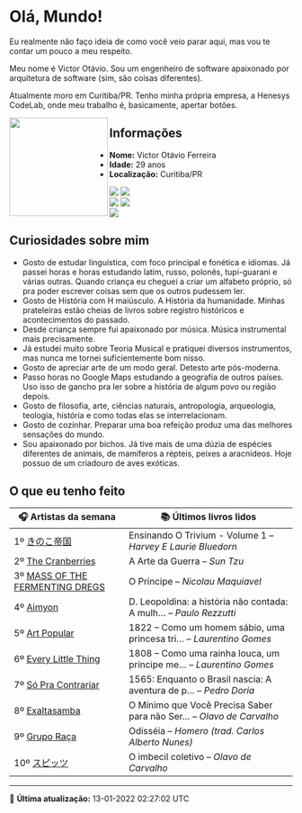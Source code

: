 # Olá, Mundo!

Eu realmente não faço ideia de como você veio parar aqui, mas vou te contar um pouco a meu respeito.

Meu nome é Victor Otávio. Sou um engenheiro de software apaixonado por arquitetura de software (sim, são coisas diferentes).

Atualmente moro em Curitiba/PR. Tenho minha própria empresa, a Henesys CodeLab, onde meu trabalho é, basicamente, apertar botões.

<img align="left" src="https://github.com/vctrtvfrrr/vctrtvfrrr/raw/master/octocat.png" alt="" width="175" />

## Informações

- **Nome:** Victor Otávio Ferreira
- **Idade:** 29 anos
- **Localização:** Curitiba/PR

[![](https://img.shields.io/badge/LinkedIn-victorotavio-blue)](https://www.linkedin.com/in/victorotavio/) [![](https://img.shields.io/badge/Twitter-@vctrtvfrrr-blue)](https://twitter.com/vctrtvfrrr)  
[![](https://img.shields.io/badge/GitHub-vctrtvfrrr-24292e)](https://github.com/vctrtvfrrr) [![](https://img.shields.io/badge/GitLab-vctrtvfrrr-ec5d16)](https://gitlab.com/vctrtvfrrr)  
[![](https://img.shields.io/badge/Email-victor@otavioferreira.com.br-red)](mailto:victor@otavioferreira.com.br)  

## Curiosidades sobre mim

-   Gosto de estudar linguística, com foco principal e fonética e idiomas. Já passei horas e horas estudando latim, russo, polonês, tupi-guarani e várias outras. Quando criança eu cheguei a criar um alfabeto próprio, só pra poder escrever coisas sem que os outros pudessem ler.
-   Gosto de História com H maiúsculo. A História da humanidade. Minhas prateleiras estão cheias de livros sobre registro históricos e acontecimentos do passado.
-   Desde criança sempre fui apaixonado por música. Música instrumental mais precisamente.
-   Já estudei muito sobre Teoria Musical e pratiquei diversos instrumentos, mas nunca me tornei suficientemente bom nisso.
-   Gosto de apreciar arte de um modo geral. Detesto arte pós-moderna.
-   Passo horas no Google Maps estudando a geografia de outros países. Uso isso de gancho pra ler sobre a história de algum povo ou região depois.
-   Gosto de filosofia, arte, ciências naturais, antropologia, arqueologia, teologia, história e como todas elas se interrelacionam.
-   Gosto de cozinhar. Preparar uma boa refeição produz uma das melhores sensações do mundo.
-   Sou apaixonado por bichos. Já tive mais de uma dúzia de espécies diferentes de animais, de mamiferos a répteis, peixes a aracnídeos. Hoje possuo de um criadouro de aves exóticas.


## O que eu tenho feito

|                                   🎧 Artistas da semana                                   |                      📚 Últimos livros lidos                      |
|-------------------------------------------------------------------------------------------|-------------------------------------------------------------------|
| 1º [きのこ帝国](https://www.last.fm/music/%E3%81%8D%E3%81%AE%E3%81%93%E5%B8%9D%E5%9B%BD)  | Ensinando O Trivium - Volume 1	–	_Harvey E Laurie Bluedorn_         |
| 2º [The Cranberries](https://www.last.fm/music/The+Cranberries)                           | A Arte da Guerra	–	_Sun Tzu_                                        |
| 3º [MASS OF THE FERMENTING DREGS](https://www.last.fm/music/MASS+OF+THE+FERMENTING+DREGS) | O Príncipe	–	_Nicolau Maquiavel_                                    |
| 4º [Aimyon](https://www.last.fm/music/Aimyon)                                             | D. Leopoldina: a história não contada: A mulh…	–	_Paulo Rezzutti_   |
| 5º [Art Popular](https://www.last.fm/music/Art+Popular)                                   | 1822 – Como um homem sábio, uma princesa tri…	–	_Laurentino Gomes_  |
| 6º [Every Little Thing](https://www.last.fm/music/Every+Little+Thing)                     | 1808 – Como uma rainha louca, um príncipe me…	–	_Laurentino Gomes_  |
| 7º [Só Pra Contrariar](https://www.last.fm/music/S%C3%B3+Pra+Contrariar)                  | 1565: Enquanto o Brasil nascia: A aventura de p…	–	_Pedro Doria_    |
| 8º [Exaltasamba](https://www.last.fm/music/Exaltasamba)                                   | O Mínimo que Você Precisa Saber para não Ser…	–	_Olavo de Carvalho_ |
| 9º [Grupo Raça](https://www.last.fm/music/Grupo+Ra%C3%A7a)                                | Odisséia	–	_Homero (trad. Carlos Alberto Nunes)_                    |
| 10º [スピッツ](https://www.last.fm/music/%E3%82%B9%E3%83%94%E3%83%83%E3%83%84)            | O imbecil coletivo	–	_Olavo de Carvalho_                            |


---

🚀 **Última atualização:** 13-01-2022 02:27:02 UTC